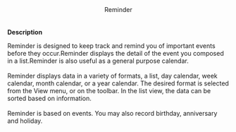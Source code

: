 <center>Reminder</center><br/><br/>
<b>Description</b>
<p>Reminder is designed to keep track and remind you of important events before they occur.Reminder displays the detail of the event you composed in a list.Reminder is also useful as a general purpose calendar.<br/><br/>
Reminder displays data in a variety of formats, a list, day calendar, week calendar, month calendar, or a year calendar. The desired format is selected from the View menu, or on the toolbar. In the list view, the data can be sorted based on information.<br/><br/>
Reminder is based on events. You may also record birthday, anniversary and holiday.</p>

